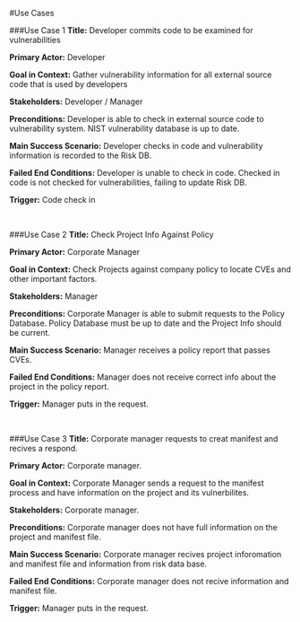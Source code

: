 #Use Cases

###Use Case 1
**Title:** Developer commits code to be examined for vulnerabilities

**Primary Actor:** Developer

**Goal in Context:** Gather vulnerability information for all external source code that is used by developers

**Stakeholders:** Developer / Manager

**Preconditions:** Developer is able to check in external source code to vulnerability system. NIST vulnerability database is up to date.

**Main Success Scenario:** Developer checks in code and vulnerability information is recorded to the Risk DB. 

**Failed End Conditions:** Developer is unable to check in code. Checked in code is not checked for vulnerabilities, failing to update Risk DB. 

**Trigger:** Code check in 

<br/>

###Use Case 2
**Title:** Check Project Info Against Policy

**Primary Actor:** Corporate Manager

**Goal in Context:** Check Projects against company policy to locate CVEs and other important factors.

**Stakeholders:** Manager

**Preconditions:** Corporate Manager is able to submit requests to the Policy Database. Policy Database must be up to date and the Project Info should be current.

**Main Success Scenario:** Manager receives a policy report that passes CVEs.

**Failed End Conditions:** Manager does not receive correct info about the project in the policy report.

**Trigger:** Manager puts in the request.

<br/>

###Use Case 3
**Title:** Corporate manager requests to creat manifest and recives a respond.

**Primary Actor:** Corporate manager.

**Goal in Context:** Corporate Manager sends a request to the manifest process and have information on the project and its vulnerbilites.

**Stakeholders:** Corporate manager.

**Preconditions:** Corporate manager does not have full information on the project and manifest file.

**Main Success Scenario:** Corporate manager recives project inforomation and manifest file and information from risk data base.

**Failed End Conditions:** Corporate manager does not recive information and manifest file.

**Trigger:**  Manager puts in the request.
